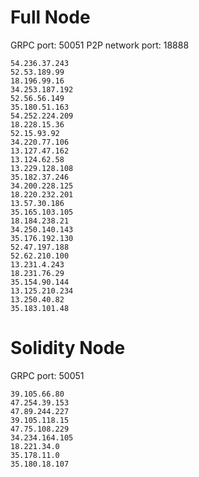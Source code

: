 # Full Node
GRPC port: 50051
P2P network port: 18888
```
54.236.37.243
52.53.189.99
18.196.99.16
34.253.187.192
52.56.56.149
35.180.51.163
54.252.224.209
18.228.15.36
52.15.93.92
34.220.77.106
13.127.47.162
13.124.62.58
13.229.128.108
35.182.37.246
34.200.228.125
18.220.232.201
13.57.30.186
35.165.103.105
18.184.238.21
34.250.140.143
35.176.192.130
52.47.197.188
52.62.210.100
13.231.4.243
18.231.76.29
35.154.90.144
13.125.210.234
13.250.40.82
35.183.101.48
```

# Solidity Node
GRPC port: 50051
```
39.105.66.80
47.254.39.153
47.89.244.227
39.105.118.15
47.75.108.229
34.234.164.105
18.221.34.0
35.178.11.0
35.180.18.107
```
